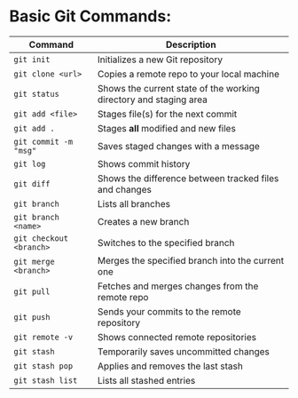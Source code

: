 # Basic Git Commands: 
| Command                 | Description                                                                 |
|-------------------------|-----------------------------------------------------------------------------|
| `git init`              | Initializes a new Git repository                                            |
| `git clone <url>`       | Copies a remote repo to your local machine                                 |
| `git status`            | Shows the current state of the working directory and staging area          |
| `git add <file>`        | Stages file(s) for the next commit                                          |
| `git add .`             | Stages **all** modified and new files                                       |
| `git commit -m "msg"`   | Saves staged changes with a message                                         |
| `git log`               | Shows commit history                                                        |
| `git diff`              | Shows the difference between tracked files and changes                     |
| `git branch`            | Lists all branches                                                          |
| `git branch <name>`     | Creates a new branch                                                        |
| `git checkout <branch>` | Switches to the specified branch                                            |
| `git merge <branch>`    | Merges the specified branch into the current one                            |
| `git pull`              | Fetches and merges changes from the remote repo                             |
| `git push`              | Sends your commits to the remote repository                                 |
| `git remote -v`         | Shows connected remote repositories                                         |
| `git stash`             | Temporarily saves uncommitted changes                                       |
| `git stash pop`         | Applies and removes the last stash                                          |
| `git stash list`        | Lists all stashed entries